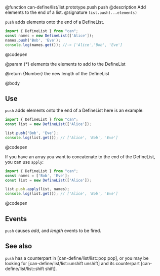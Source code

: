 @function can-define/list/list.prototype.push push
@description Add elements to the end of a list.
@signature `list.push(...elements)`

`push` adds elements onto the end of a DefineList.

  ```js
import { DefineList } from "can";
const names = new DefineList(['Alice']);
names.push('Bob', 'Eve');
console.log(names.get()); //-> ['Alice','Bob', 'Eve']
  ```
  @codepen

  @param {*} elements the elements to add to the DefineList

  @return {Number} the new length of the DefineList

@body

## Use

`push` adds elements onto the end of a DefineList here is an example:

```js
import { DefineList } from "can";
const list = new DefineList(['Alice']);

list.push('Bob', 'Eve');
console.log(list.get()); // ['Alice', 'Bob', 'Eve']
```
@codepen

If you have an array you want to concatenate to the end
of the DefineList, you can use `apply`:

```js
import { DefineList } from "can";
const names = ['Bob', 'Eve'];
const list = new DefineList(['Alice']);

list.push.apply(list, names);
console.log(list.get()); // ['Alice', 'Bob', 'Eve']
```
@codepen

## Events

`push` causes _add_, and _length_ events to be fired.

## See also

`push` has a counterpart in [can-define/list/list::pop pop], or you may be
looking for [can-define/list/list::unshift unshift] and its counterpart [can-define/list/list::shift shift].